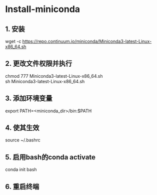 # Install-miniconda
## 1. 安装
wget -c https://repo.continuum.io/miniconda/Miniconda3-latest-Linux-x86_64.sh
## 2. 更改文件权限并执行
chmod 777 Miniconda3-latest-Linux-x86_64.sh </br>
sh Miniconda3-latest-Linux-x86_64.sh
## 3. 添加环境变量
export PATH=<miniconda_dir>/bin:$PATH
## 4. 使其生效
source ~/.bashrc
## 5. 启用bash的conda activate
conda init bash
## 6. 重启终端

